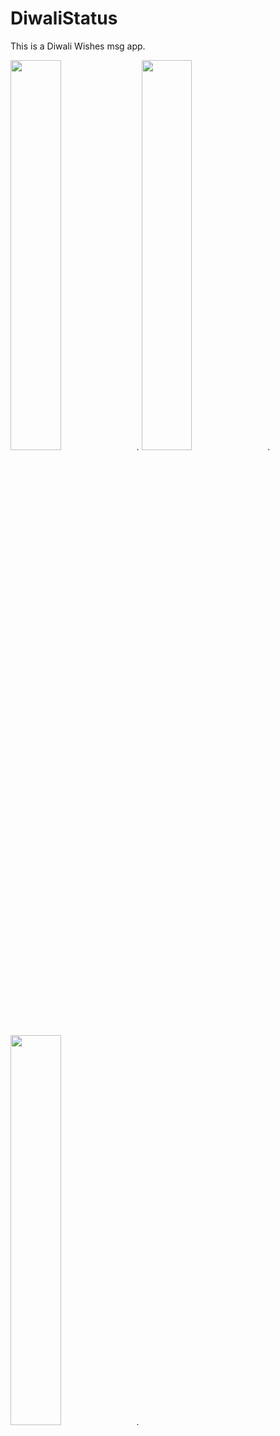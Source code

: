 # DiwaliStatus

This is a Diwali Wishes msg app.

<img src="https://image.winudf.com/v2/image1/Y29tLnN1YnJhdGd1cHRhLmRpd2FsaXN0YXR1c19zY3JlZW5fMF8xNTQxNDg5MTAxXzA5NQ/screen-0.jpg?h=355&fakeurl=1&type=.jpg" width="40%">.
<img src="https://image.winudf.com/v2/image1/Y29tLnN1YnJhdGd1cHRhLmRpd2FsaXN0YXR1c19zY3JlZW5fMV8xNTQxNDg5MTAyXzA5Ng/screen-1.jpg?h=355&fakeurl=1&type=.jpg" width="40%">.
<img src="https://image.winudf.com/v2/image1/Y29tLnN1YnJhdGd1cHRhLmRpd2FsaXN0YXR1c19zY3JlZW5fM18xNTQxNDg5MTA0XzA5Mg/screen-3.jpg?h=355&fakeurl=1&type=.jpg" width="40%">.
